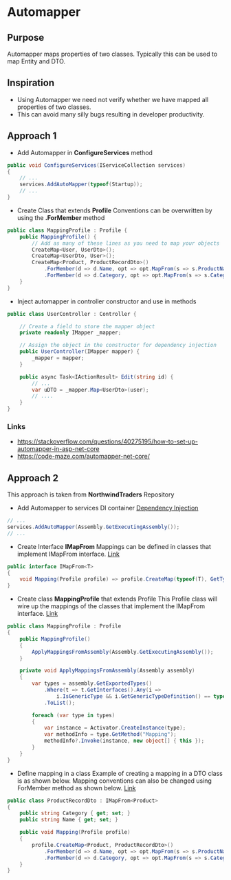 # Automapper

## Purpose
Automapper maps properties of two classes. Typically this can be used to map Entity and DTO.

## Inspiration
- Using Automapper we need not verify whether we have mapped all properties of two classes. 
- This can avoid many silly bugs resulting in developer productivity.

## Approach 1
- Add Automapper in **ConfigureServices** method
```cs
public void ConfigureServices(IServiceCollection services)
{
    // ...
    services.AddAutoMapper(typeof(Startup));
    // ...
}
```

- Create Class that extends **Profile**
Conventions can be overwritten by using the **.ForMember** method
```cs
public class MappingProfile : Profile {
    public MappingProfile() {
        // Add as many of these lines as you need to map your objects
        CreateMap<User, UserDto>();
        CreateMap<UserDto, User>();
        CreateMap<Product, ProductRecordDto>()
            .ForMember(d => d.Name, opt => opt.MapFrom(s => s.ProductName))
            .ForMember(d => d.Category, opt => opt.MapFrom(s => s.Category != null ? s.Category.CategoryName : string.Empty));
    }
}
```

- Inject automapper in controller constructor and use in methods
```cs
public class UserController : Controller {

    // Create a field to store the mapper object
    private readonly IMapper _mapper;

    // Assign the object in the constructor for dependency injection
    public UserController(IMapper mapper) {
        _mapper = mapper;
    }

    public async Task<IActionResult> Edit(string id) {
        // ...
        var uDTO = _mapper.Map<UserDto>(user);
        // .... 
    }
}
```
### Links
- https://stackoverflow.com/questions/40275195/how-to-set-up-automapper-in-asp-net-core
- https://code-maze.com/automapper-net-core/

## Approach 2
This approach is taken from **NorthwindTraders** Repository

- Add Automapper to services DI container
[Dependency Injection](https://github.com/jasontaylordev/NorthwindTraders/blob/28e05758d93cb838c68b91d73d8c3f28ceafe42f/Src/Application/DependencyInjection.cs#L13)
```cs
// ...
services.AddAutoMapper(Assembly.GetExecutingAssembly());
// ...
```

- Create Interface **IMapFrom**
Mappings can be defined in classes that implement IMapFrom interface. [Link](https://github.com/jasontaylordev/NorthwindTraders/blob/master/Src/Application/Common/Mappings/IMapFrom.cs)
```cs
public interface IMapFrom<T>
{   
    void Mapping(Profile profile) => profile.CreateMap(typeof(T), GetType());
}
```

- Create class **MappingProfile** that extends Profile
This Profile class will wire up the mappings of the classes that implement the IMapFrom interface. [Link](https://github.com/jasontaylordev/NorthwindTraders/blob/master/Src/Application/Common/Mappings/MappingProfile.cs)
```cs
public class MappingProfile : Profile
{
    public MappingProfile()
    {
        ApplyMappingsFromAssembly(Assembly.GetExecutingAssembly());
    }

    private void ApplyMappingsFromAssembly(Assembly assembly)
    {
        var types = assembly.GetExportedTypes()
            .Where(t => t.GetInterfaces().Any(i => 
                i.IsGenericType && i.GetGenericTypeDefinition() == typeof(IMapFrom<>)))
            .ToList();

        foreach (var type in types)
        {
            var instance = Activator.CreateInstance(type);
            var methodInfo = type.GetMethod("Mapping");
            methodInfo?.Invoke(instance, new object[] { this });
        }
    }
}
```

- Define mapping in a class
Example of creating a mapping in a DTO class is as shown below. Mapping conventions can also be changed using ForMember method as shown below. [Link](https://github.com/jasontaylordev/NorthwindTraders/blob/28e05758d93cb838c68b91d73d8c3f28ceafe42f/Src/Application/Products/Queries/GetProductsFile/ProductRecordDto.cs#L17)
```cs
public class ProductRecordDto : IMapFrom<Product>
{
    public string Category { get; set; }
    public string Name { get; set; }

    public void Mapping(Profile profile)
    {
        profile.CreateMap<Product, ProductRecordDto>()
            .ForMember(d => d.Name, opt => opt.MapFrom(s => s.ProductName))
            .ForMember(d => d.Category, opt => opt.MapFrom(s => s.Category != null ? s.Category.CategoryName : string.Empty));
    }
}
```
